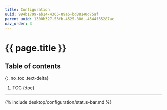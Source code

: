 ```yaml
---
title: Configuration
uuid: 994b1799-ab14-4365-89a5-bd88140d75af
parent_uuid: 1300b327-53fb-4525-88d1-4544f35287ac
nav_order: 3
---
```


# {{ page.title }}

## Table of contents
{: .no_toc .text-delta}

1. TOC
{:toc}

---

{% include desktop/configuration/status-bar.md %}
